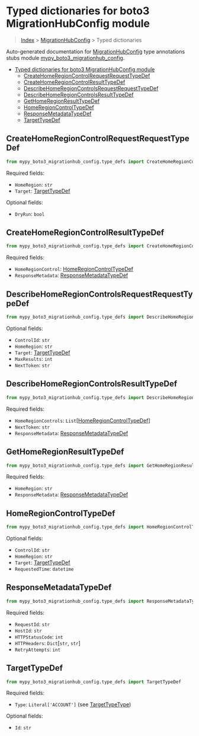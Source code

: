 # Typed dictionaries for boto3 MigrationHubConfig module

> [Index](..) > [MigrationHubConfig](.) > Typed dictionaries

Auto-generated documentation for
[MigrationHubConfig](https://boto3.amazonaws.com/v1/documentation/api/latest/reference/services/migrationhub-config.html#MigrationHubConfig)
type annotations stubs module
[mypy_boto3_migrationhub_config](https://pypi.org/project/mypy-boto3-migrationhub-config/).

- [Typed dictionaries for boto3 MigrationHubConfig module](#typed-dictionaries-for-boto3-migrationhubconfig-module)
  - [CreateHomeRegionControlRequestRequestTypeDef](#createhomeregioncontrolrequestrequesttypedef)
  - [CreateHomeRegionControlResultTypeDef](#createhomeregioncontrolresulttypedef)
  - [DescribeHomeRegionControlsRequestRequestTypeDef](#describehomeregioncontrolsrequestrequesttypedef)
  - [DescribeHomeRegionControlsResultTypeDef](#describehomeregioncontrolsresulttypedef)
  - [GetHomeRegionResultTypeDef](#gethomeregionresulttypedef)
  - [HomeRegionControlTypeDef](#homeregioncontroltypedef)
  - [ResponseMetadataTypeDef](#responsemetadatatypedef)
  - [TargetTypeDef](#targettypedef)

## CreateHomeRegionControlRequestRequestTypeDef

```python
from mypy_boto3_migrationhub_config.type_defs import CreateHomeRegionControlRequestRequestTypeDef
```

Required fields:

- `HomeRegion`: `str`
- `Target`: [TargetTypeDef](./type_defs.md#targettypedef)

Optional fields:

- `DryRun`: `bool`

## CreateHomeRegionControlResultTypeDef

```python
from mypy_boto3_migrationhub_config.type_defs import CreateHomeRegionControlResultTypeDef
```

Required fields:

- `HomeRegionControl`:
  [HomeRegionControlTypeDef](./type_defs.md#homeregioncontroltypedef)
- `ResponseMetadata`:
  [ResponseMetadataTypeDef](./type_defs.md#responsemetadatatypedef)

## DescribeHomeRegionControlsRequestRequestTypeDef

```python
from mypy_boto3_migrationhub_config.type_defs import DescribeHomeRegionControlsRequestRequestTypeDef
```

Optional fields:

- `ControlId`: `str`
- `HomeRegion`: `str`
- `Target`: [TargetTypeDef](./type_defs.md#targettypedef)
- `MaxResults`: `int`
- `NextToken`: `str`

## DescribeHomeRegionControlsResultTypeDef

```python
from mypy_boto3_migrationhub_config.type_defs import DescribeHomeRegionControlsResultTypeDef
```

Required fields:

- `HomeRegionControls`:
  `List`\[[HomeRegionControlTypeDef](./type_defs.md#homeregioncontroltypedef)\]
- `NextToken`: `str`
- `ResponseMetadata`:
  [ResponseMetadataTypeDef](./type_defs.md#responsemetadatatypedef)

## GetHomeRegionResultTypeDef

```python
from mypy_boto3_migrationhub_config.type_defs import GetHomeRegionResultTypeDef
```

Required fields:

- `HomeRegion`: `str`
- `ResponseMetadata`:
  [ResponseMetadataTypeDef](./type_defs.md#responsemetadatatypedef)

## HomeRegionControlTypeDef

```python
from mypy_boto3_migrationhub_config.type_defs import HomeRegionControlTypeDef
```

Optional fields:

- `ControlId`: `str`
- `HomeRegion`: `str`
- `Target`: [TargetTypeDef](./type_defs.md#targettypedef)
- `RequestedTime`: `datetime`

## ResponseMetadataTypeDef

```python
from mypy_boto3_migrationhub_config.type_defs import ResponseMetadataTypeDef
```

Required fields:

- `RequestId`: `str`
- `HostId`: `str`
- `HTTPStatusCode`: `int`
- `HTTPHeaders`: `Dict`\[`str`, `str`\]
- `RetryAttempts`: `int`

## TargetTypeDef

```python
from mypy_boto3_migrationhub_config.type_defs import TargetTypeDef
```

Required fields:

- `Type`: `Literal['ACCOUNT']` (see
  [TargetTypeType](./literals.md#targettypetype))

Optional fields:

- `Id`: `str`
